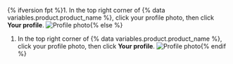 {% ifversion fpt %}1. In the top right corner of {% data variables.product.product_name %}, click your profile photo, then click **Your profile**.
![Profile photo](/assets/images/help/profile/top_right_avatar.png){% else %}

1. In the top right corner of {% data variables.product.product_name %}, click your profile photo, then click **Your profile**.
   ![Profile photo](/assets/images/enterprise/settings/top_right_avatar.png){% endif %}
